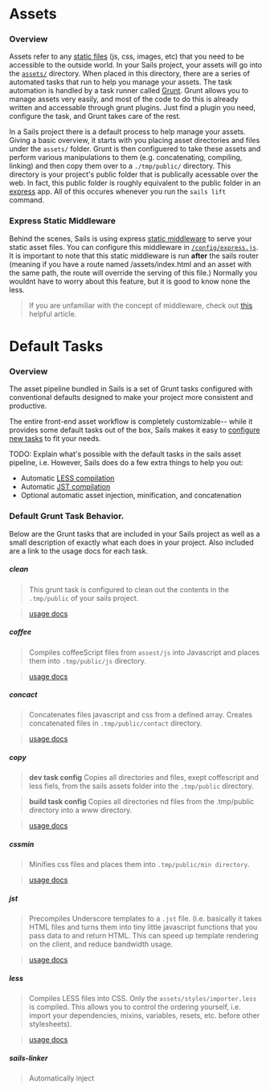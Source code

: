 # Assets
### Overview

Assets refer to any [static files](http://en.wikipedia.org/wiki/Static_web_page) (js, css, images, etc) that you need to be accessible to the outside world. In your Sails project, your assets will go into the [`assets/`]() directory. When placed in this directory, there are a series of automated tasks that run to help you manage your assets. The task automation is handled by a task runner called [Grunt](http://gruntjs.com/). Grunt allows you to manage assets very easily, and most of the code to do this is already written and accessable through grunt plugins. Just find a plugin you need, configure the task, and Grunt takes care of the rest.

In a Sails project there is a default process to help manage your assets. Giving a basic overview, it starts with you placing asset directories and files under the `assets/` folder. Grunt is then configuered to take these assets and perform various manipulations to them (e.g. concatenating, compiling, linking) and then copy them over to a `./tmp/public/` directory. This directory is your project's public folder that is publically acessable over the web. In fact, this public folder is roughly equivalent to the public folder in an [express](http://www.expressjs.com) app. All of this occures whenever you run the `sails lift` command.


### Express Static Middleware
Behind the scenes, Sails is using express [static middleware](http://www.senchalabs.org/connect/static.html) to serve your static asset files. You can configure this middleware in [`/config/express.js`](). It is important to note that this static middleware is run **after** the sails router (meaning if you have a route named /assets/index.html and an asset with the same path, the route will override the serving of this file.) Normally you wouldnt have to worry about this feature, but it is good to know none the less.

>If you are unfamiliar with the concept of middleware, check out [this](http://stephensugden.com/middleware_guide/) helpful article.

# Default Tasks

### Overview

The asset pipeline bundled in Sails is a set of Grunt tasks configured with conventional defaults designed to make your project more consistent and productive.

The entire front-end asset workflow is completely customizable-- while it provides some default tasks out of the box, Sails makes it easy to [configure new tasks]() to fit your needs.


TODO:
Explain what's possible with the default tasks in the sails asset pipeline, i.e.
However, Sails does do a few extra things to help you out:  
- Automatic [LESS compilation]()
- Automatic [JST compilation]()
- Optional automatic asset injection, minification, and concatenation


### Default Grunt Task Behavior.

Below are the Grunt tasks that are included in your Sails project as well as a small description of exactly what each does in your project. Also included are a link to the usage docs for each task.

##### clean

> This grunt task is configured to clean out the contents in the `.tmp/public` of your sails project.

> [usage docs](https://github.com/gruntjs/grunt-contrib-clean)

##### coffee

> Compiles coffeeScript files from `assest/js` into Javascript and places them into `.tmp/public/js` directory.

> [usage docs](https://github.com/gruntjs/grunt-contrib-coffee)

##### concact

> Concatenates files javascript and css from a defined array. Creates concatenated files in `.tmp/public/contact` directory.

> [usage docs](https://github.com/gruntjs/grunt-contrib-concat)

##### copy

> **dev task config**
> Copies all directories and files, exept coffescript and less fiels, from the sails assets folder into the `.tmp/public` directory.

> **build task config**
> Copies all directories nd files from the .tmp/public directory into a www directory.

> [usage docs](https://github.com/gruntjs/grunt-contrib-copy)

##### cssmin

> Minifies css files and places them into `.tmp/public/min directory`.

> [usage docs](https://github.com/gruntjs/grunt-contrib-cssmin)

##### jst

> Precompiles Underscore templates to a `.jst` file. (i.e. basically it takes HTML files and turns them into tiny little javascript functions that you pass data to and return HTML. This can speed up template rendering on the client, and reduce bandwidth usage.

> [usage docs](https://github.com/gruntjs/grunt-contrib-jast)

##### less

> Compiles LESS files into CSS. Only the `assets/styles/importer.less` is compiled. This allows you to control the ordering yourself, i.e. import your dependencies, mixins, variables, resets, etc. before other stylesheets).

> [usage docs](https://github.com/gruntjs/grunt-contrib-less)

##### sails-linker

> Automatically inject <script> tags for javascript files and <link> tags for css files.  Also automatically links an output file containing precompiled templates using a <script> tag.

> [usage docs](https://github.com/Zolmeister/grunt-sails-linker)

##### sync

> A grunt task to keep directories in sync. It is very similar to grunt-contrib-copy but tries to copy only those files that has actually changed. Synchronize files from the `assets` folder to `.tmp/public`, smashing anything that's already there.

> [usage docs](https://github.com/tomusdrw/grunt-sync)

##### uglify

> Minify files with UglifyJS.

> [usage docs](https://github.com/gruntjs/grunt-contrib-uglify)

##### watch

> Run predefined tasks whenever watched file patterns are added, changed or deleted. Watch for changes on files in the `assets` folder, and re-run the appropriate tasks.

> [usage docs](https://github.com/gruntjs/grunt-contrib-watch)


# Disabling Grunt

To disable Grunt integration in Sails, simply delete your Gruntfile (and/or [`tasks/`]() folder). You can also [disable the Grunt hook]().

If you still want to use Grunt for other purposes, but don't want any of the default web front-end stuff, just delete your project's assets folder and remove the front-end oriented tasks from the `grunt/register/` and `grunt/config/` folders.  You can also run `sails new myCoolApi --no-frontend` to omit the assets folder and front-end-oriented Grunt tasks for future projects.  You can also replace your `sails-generate-frontend` module with alternative community generators, or [create your own]().  This allows `sails new` to create the boilerplate for native iOS apps, Android apps, Cordova apps, SteroidsJS apps, etc.

# Automation

### Overview

The [`tasks/`](./#!documentation/anatomy/tasks) directory is a suite of Grunt tasks and their configurations.  Some helpful [default tasks]() are bundled for your convenience.  The Grunt integration is mainly useful for bundling front-end assets, (like stylesheets, scripts, & markup templates) but it can also be used to run all kinds of development tasks, from [browserify]() compilation to [database migrations]().

If you haven't used [Grunt](http://gruntjs.com/) before, be sure to check out the [Getting Started](http://gruntjs.com/getting-started) guide, as it explains how to create a [Gruntfile](http://gruntjs.com/sample-gruntfile) as well as install and use Grunt plugins. Once you're familiar with that process, read on!


### What tasks does Sails run automatically?

Sails registers Grunt tasks located in the [`tasks/register/`]() folder.

##### `sails lift`

Runs the **default** task (`tasks/register/default.js`).

##### `sails lift --prod`

Runs the **prod** task (`tasks/register/prod.js`).

##### `sails www`

Runs the **build** task (`tasks/register/build.js`).

##### `sails www --prod` (production)

Runs the **buildProd** task (`tasks/register/buildProd.js`).


### Can I customize this for SASS, Angular, client-side Jade templates, etc?

You can modify, omit, or replace any of these Grunt tasks to fit your requirements. You can also add your own Grunt tasks- just add a `someTask.js` file in the `grunt/config` directory to configure the new task, then register it with the appropriate parent task(s) (see files in `grunt/register/*.js`).
